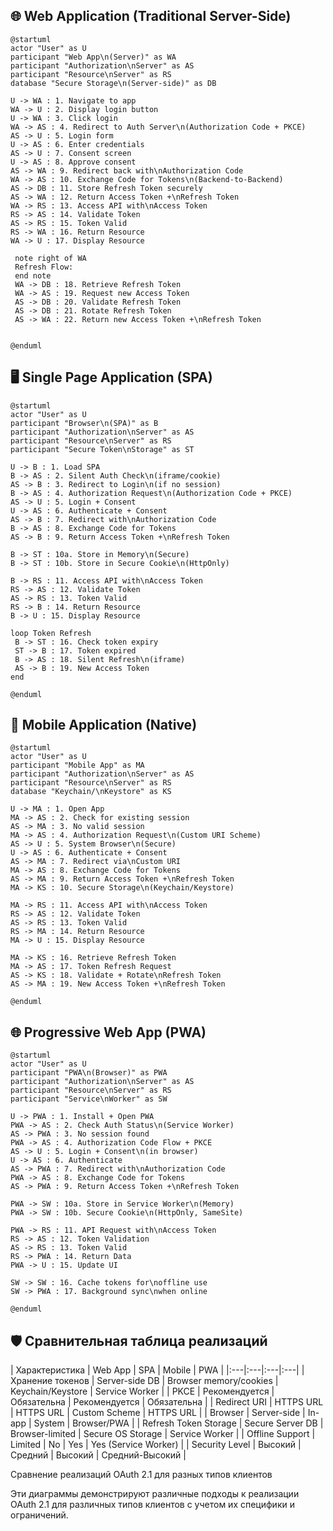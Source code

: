## 🌐 **Web Application (Traditional Server-Side)**

```plantuml
@startuml
actor "User" as U
participant "Web App\n(Server)" as WA
participant "Authorization\nServer" as AS
participant "Resource\nServer" as RS
database "Secure Storage\n(Server-side)" as DB

U -> WA : 1. Navigate to app
WA -> U : 2. Display login button
U -> WA : 3. Click login
WA -> AS : 4. Redirect to Auth Server\n(Authorization Code + PKCE)
AS -> U : 5. Login form
U -> AS : 6. Enter credentials
AS -> U : 7. Consent screen
U -> AS : 8. Approve consent
AS -> WA : 9. Redirect back with\nAuthorization Code
WA -> AS : 10. Exchange Code for Tokens\n(Backend-to-Backend)
AS -> DB : 11. Store Refresh Token securely
AS -> WA : 12. Return Access Token +\nRefresh Token
WA -> RS : 13. Access API with\nAccess Token
RS -> AS : 14. Validate Token
AS -> RS : 15. Token Valid
RS -> WA : 16. Return Resource
WA -> U : 17. Display Resource

 note right of WA
 Refresh Flow:
 end note
 WA -> DB : 18. Retrieve Refresh Token
 WA -> AS : 19. Request new Access Token
 AS -> DB : 20. Validate Refresh Token
 AS -> DB : 21. Rotate Refresh Token
 AS -> WA : 22. Return new Access Token +\nRefresh Token
 

@enduml
```

## 🖥️ **Single Page Application (SPA)**

```plantuml
@startuml
actor "User" as U
participant "Browser\n(SPA)" as B
participant "Authorization\nServer" as AS
participant "Resource\nServer" as RS
participant "Secure Token\nStorage" as ST

U -> B : 1. Load SPA
B -> AS : 2. Silent Auth Check\n(iframe/cookie)
AS -> B : 3. Redirect to Login\n(if no session)
B -> AS : 4. Authorization Request\n(Authorization Code + PKCE)
AS -> U : 5. Login + Consent
U -> AS : 6. Authenticate + Consent
AS -> B : 7. Redirect with\nAuthorization Code
B -> AS : 8. Exchange Code for Tokens
AS -> B : 9. Return Access Token +\nRefresh Token

B -> ST : 10a. Store in Memory\n(Secure)
B -> ST : 10b. Store in Secure Cookie\n(HttpOnly)

B -> RS : 11. Access API with\nAccess Token
RS -> AS : 12. Validate Token
AS -> RS : 13. Token Valid
RS -> B : 14. Return Resource
B -> U : 15. Display Resource

loop Token Refresh
 B -> ST : 16. Check token expiry
 ST -> B : 17. Token expired
 B -> AS : 18. Silent Refresh\n(iframe)
 AS -> B : 19. New Access Token
end

@enduml
```

## 📱 **Mobile Application (Native)**

```plantuml
@startuml
actor "User" as U
participant "Mobile App" as MA
participant "Authorization\nServer" as AS
participant "Resource\nServer" as RS
database "Keychain/\nKeystore" as KS

U -> MA : 1. Open App
MA -> AS : 2. Check for existing session
AS -> MA : 3. No valid session
MA -> AS : 4. Authorization Request\n(Custom URI Scheme)
AS -> U : 5. System Browser\n(Secure)
U -> AS : 6. Authenticate + Consent
AS -> MA : 7. Redirect via\nCustom URI
MA -> AS : 8. Exchange Code for Tokens
AS -> MA : 9. Return Access Token +\nRefresh Token
MA -> KS : 10. Secure Storage\n(Keychain/Keystore)

MA -> RS : 11. Access API with\nAccess Token
RS -> AS : 12. Validate Token
AS -> RS : 13. Token Valid
RS -> MA : 14. Return Resource
MA -> U : 15. Display Resource

MA -> KS : 16. Retrieve Refresh Token
MA -> AS : 17. Token Refresh Request
AS -> KS : 18. Validate + Rotate\nRefresh Token
AS -> MA : 19. New Access Token +\nRefresh Token

@enduml
```

## 🌐 **Progressive Web App (PWA)**

```plantuml
@startuml
actor "User" as U
participant "PWA\n(Browser)" as PWA
participant "Authorization\nServer" as AS
participant "Resource\nServer" as RS
participant "Service\nWorker" as SW

U -> PWA : 1. Install + Open PWA
PWA -> AS : 2. Check Auth Status\n(Service Worker)
AS -> PWA : 3. No session found
PWA -> AS : 4. Authorization Code Flow + PKCE
AS -> U : 5. Login + Consent\n(in browser)
U -> AS : 6. Authenticate
AS -> PWA : 7. Redirect with\nAuthorization Code
PWA -> AS : 8. Exchange Code for Tokens
AS -> PWA : 9. Return Access Token +\nRefresh Token

PWA -> SW : 10a. Store in Service Worker\n(Memory)
PWA -> SW : 10b. Secure Cookie\n(HttpOnly, SameSite)

PWA -> RS : 11. API Request with\nAccess Token
RS -> AS : 12. Token Validation
AS -> RS : 13. Token Valid
RS -> PWA : 14. Return Data
PWA -> U : 15. Update UI

SW -> SW : 16. Cache tokens for\noffline use
SW -> PWA : 17. Background sync\nwhen online

@enduml
```

## 🛡️ **Сравнительная таблица реализаций**

| Характеристика | Web App | SPA | Mobile | PWA |
|:---|:---|:---|:---|
| Хранение токенов | Server-side DB | Browser memory/cookies | Keychain/Keystore | Service Worker |
| PKCE | Рекомендуется | Обязательна | Рекомендуется | Обязательна |
| Redirect URI | HTTPS URL | HTTPS URL | Custom Scheme | HTTPS URL |
| Browser | Server-side | In-app | System | Browser/PWA |
| Refresh Token Storage | Secure Server DB | Browser-limited | Secure OS Storage | Service Worker |
| Offline Support | Limited | No | Yes | Yes (Service Worker) |
| Security Level | Высокий | Средний | Высокий | Средний-Высокий |

Сравнение реализаций OAuth 2.1 для разных типов клиентов

Эти диаграммы демонстрируют различные подходы к реализации OAuth 2.1 для различных типов клиентов с учетом их специфики и ограничений.